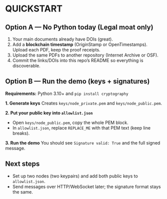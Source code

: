 # QUICKSTART

## Option A — No Python today (Legal moat only)
1. Your main documents already have DOIs (great).
2. Add a **blockchain timestamp** (OriginStamp or OpenTimestamps). Upload each PDF, keep the proof receipts.
3. Upload the same PDFs to another repository (Internet Archive or OSF).
4. Commit the links/DOIs into this repo’s README so everything is discoverable.

## Option B — Run the demo (keys + signatures)
**Requirements:** Python 3.10+ and `pip install cryptography`

**1. Generate keys**
Creates `keys/node_private.pem` and `keys/node_public.pem`.

**2. Put your public key into `allowlist.json`**
- Open `keys/node_public.pem`, copy the whole PEM block.
- In `allowlist.json`, replace `REPLACE_ME` with that PEM text (keep line breaks).

**3. Run the demo**
You should see `Signature valid: True` and the full signed message.

## Next steps
- Set up two nodes (two keypairs) and add both public keys to `allowlist.json`.
- Send messages over HTTP/WebSocket later; the signature format stays the same.
